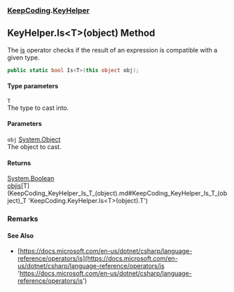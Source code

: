 ### [KeepCoding](KeepCoding.md 'KeepCoding').[KeyHelper](KeepCoding_KeyHelper.md 'KeepCoding.KeyHelper')
## KeyHelper.Is&lt;T&gt;(object) Method
The [is](https://docs.microsoft.com/en-us/dotnet/csharp/language-reference/keywords/is 'https://docs.microsoft.com/en-us/dotnet/csharp/language-reference/keywords/is') operator checks if the result of an expression is compatible with a given type.  
```csharp
public static bool Is<T>(this object obj);
```
#### Type parameters
<a name='KeepCoding_KeyHelper_Is_T_(object)_T'></a>
`T`  
The type to cast into.
  
#### Parameters
<a name='KeepCoding_KeyHelper_Is_T_(object)_obj'></a>
`obj` [System.Object](https://docs.microsoft.com/en-us/dotnet/api/System.Object 'System.Object')  
The object to cast.
  
#### Returns
[System.Boolean](https://docs.microsoft.com/en-us/dotnet/api/System.Boolean 'System.Boolean')  
[obj](KeepCoding_KeyHelper_Is_T_(object).md#KeepCoding_KeyHelper_Is_T_(object)_obj 'KeepCoding.KeyHelper.Is&lt;T&gt;(object).obj')[is](https://docs.microsoft.com/en-us/dotnet/csharp/language-reference/keywords/is 'https://docs.microsoft.com/en-us/dotnet/csharp/language-reference/keywords/is')[T](KeepCoding_KeyHelper_Is_T_(object).md#KeepCoding_KeyHelper_Is_T_(object)_T 'KeepCoding.KeyHelper.Is&lt;T&gt;(object).T')
### Remarks
#### See Also
- [https://docs.microsoft.com/en-us/dotnet/csharp/language-reference/operators/is](https://docs.microsoft.com/en-us/dotnet/csharp/language-reference/operators/is 'https://docs.microsoft.com/en-us/dotnet/csharp/language-reference/operators/is')
